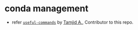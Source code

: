 # conda management

- refer [`useful-commands`](https://github.com/tamjid-ahsan/useful-commands) by [Tamjid A.](https://github.com/tamjid-ahsan), Contributor to this repo.
